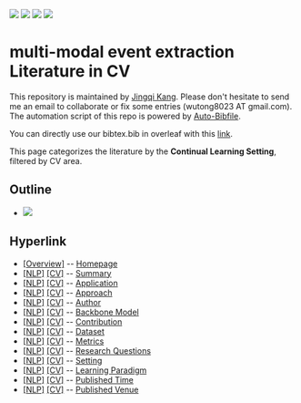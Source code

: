 [![](https://img.shields.io/badge/Awesome_Continual_Learning-yellow)](https://github.com/wutong8023/Awesome_Continual_Learning.git) [![](https://img.shields.io/badge/Awesome_Few_Shot_learning-green)](https://github.com/wutong8023/Awesome_Few_Shot_Learning.git) [![](https://img.shields.io/badge/Awesome_Information_Extraction-blue)](https://github.com/wutong8023/Awesome_Information_Extraction.git) [![](https://img.shields.io/badge/Awesome_Ideas-orange)](https://github.com/wutong8023/Awesome_Ideas.git)

# multi-modal event extraction Literature in CV 
This repository is maintained by [Jingqi Kang](https://#####). Please don't hesitate to send me an email to collaborate or fix some entries (wutong8023 AT gmail.com). 
The automation script of this repo is powered by [Auto-Bibfile](https://github.com/wutong8023/Auto-Bibfile.git).

You can directly use our bibtex.bib in overleaf with this [link](https://www.overleaf.com/read/rgscdxhxbwhp).

This page categorizes the literature by the **Continual Learning Setting**, filtered by CV area.

## Outline 
- [![](https://img.shields.io/badge/Hyperlink-blue)](https://github.com/JingqiKang/multi-modal-event-extraction/main/MMEE4cv/setting\README.md#hyperlink)
## Hyperlink 
- [[Overview]](https://github.com/JingqiKang/multi-modal-event-extraction/main/README.md) -- [Homepage](https://github.com/JingqiKang/multi-modal-event-extraction/main/README.md)
- [[NLP]](https://github.com/JingqiKang/multi-modal-event-extraction/main/MMEE4nlp/./)  [[CV]](https://github.com/JingqiKang/multi-modal-event-extraction/main/MMEE4cv/./) -- [Summary](https://github.com/JingqiKang/multi-modal-event-extraction/main/MMEE4all/./)
- [[NLP]](https://github.com/JingqiKang/multi-modal-event-extraction/main/MMEE4nlp/application)  [[CV]](https://github.com/JingqiKang/multi-modal-event-extraction/main/MMEE4cv/application) -- [Application](https://github.com/JingqiKang/multi-modal-event-extraction/main/MMEE4all/application)
- [[NLP]](https://github.com/JingqiKang/multi-modal-event-extraction/main/MMEE4nlp/approach)  [[CV]](https://github.com/JingqiKang/multi-modal-event-extraction/main/MMEE4cv/approach) -- [Approach](https://github.com/JingqiKang/multi-modal-event-extraction/main/MMEE4all/approach)
- [[NLP]](https://github.com/JingqiKang/multi-modal-event-extraction/main/MMEE4nlp/author)  [[CV]](https://github.com/JingqiKang/multi-modal-event-extraction/main/MMEE4cv/author) -- [Author](https://github.com/JingqiKang/multi-modal-event-extraction/main/MMEE4all/author)
- [[NLP]](https://github.com/JingqiKang/multi-modal-event-extraction/main/MMEE4nlp/backbone_model)  [[CV]](https://github.com/JingqiKang/multi-modal-event-extraction/main/MMEE4cv/backbone_model) -- [Backbone Model](https://github.com/JingqiKang/multi-modal-event-extraction/main/MMEE4all/backbone_model)
- [[NLP]](https://github.com/JingqiKang/multi-modal-event-extraction/main/MMEE4nlp/contribution)  [[CV]](https://github.com/JingqiKang/multi-modal-event-extraction/main/MMEE4cv/contribution) -- [Contribution](https://github.com/JingqiKang/multi-modal-event-extraction/main/MMEE4all/contribution)
- [[NLP]](https://github.com/JingqiKang/multi-modal-event-extraction/main/MMEE4nlp/dataset)  [[CV]](https://github.com/JingqiKang/multi-modal-event-extraction/main/MMEE4cv/dataset) -- [Dataset](https://github.com/JingqiKang/multi-modal-event-extraction/main/MMEE4all/dataset)
- [[NLP]](https://github.com/JingqiKang/multi-modal-event-extraction/main/MMEE4nlp/metrics)  [[CV]](https://github.com/JingqiKang/multi-modal-event-extraction/main/MMEE4cv/metrics) -- [Metrics](https://github.com/JingqiKang/multi-modal-event-extraction/main/MMEE4all/metrics)
- [[NLP]](https://github.com/JingqiKang/multi-modal-event-extraction/main/MMEE4nlp/research_question)  [[CV]](https://github.com/JingqiKang/multi-modal-event-extraction/main/MMEE4cv/research_question) -- [Research Questions](https://github.com/JingqiKang/multi-modal-event-extraction/main/MMEE4all/research_question)
- [[NLP]](https://github.com/JingqiKang/multi-modal-event-extraction/main/MMEE4nlp/setting)  [[CV]](https://github.com/JingqiKang/multi-modal-event-extraction/main/MMEE4cv/setting) -- [Setting](https://github.com/JingqiKang/multi-modal-event-extraction/main/MMEE4all/setting)
- [[NLP]](https://github.com/JingqiKang/multi-modal-event-extraction/main/MMEE4nlp/supervision)  [[CV]](https://github.com/JingqiKang/multi-modal-event-extraction/main/MMEE4cv/supervision) -- [ Learning Paradigm](https://github.com/JingqiKang/multi-modal-event-extraction/main/MMEE4all/supervision)
- [[NLP]](https://github.com/JingqiKang/multi-modal-event-extraction/main/MMEE4nlp/time)  [[CV]](https://github.com/JingqiKang/multi-modal-event-extraction/main/MMEE4cv/time) -- [Published Time](https://github.com/JingqiKang/multi-modal-event-extraction/main/MMEE4all/time)
- [[NLP]](https://github.com/JingqiKang/multi-modal-event-extraction/main/MMEE4nlp/venue)  [[CV]](https://github.com/JingqiKang/multi-modal-event-extraction/main/MMEE4cv/venue) -- [Published Venue](https://github.com/JingqiKang/multi-modal-event-extraction/main/MMEE4all/venue)
